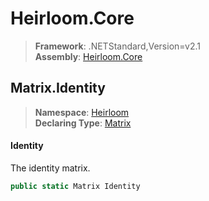 # Heirloom.Core

> **Framework**: .NETStandard,Version=v2.1  
> **Assembly**: [Heirloom.Core][0]  

## Matrix.Identity

> **Namespace**: [Heirloom][0]  
> **Declaring Type**: [Matrix][1]  

#### Identity

The identity matrix.

```cs
public static Matrix Identity
```

[0]: ../../../Heirloom.Core.md
[1]: ../Matrix.md
